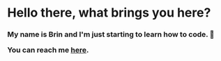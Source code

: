 <h1> Hello there, what brings you here? </h1>

<h3> My name is Brin and I'm just starting to learn how to code. 💃<br>
  
  You can reach me <a href="https://www.brinisaac.super.site/contact"> here</a>. </h3>

